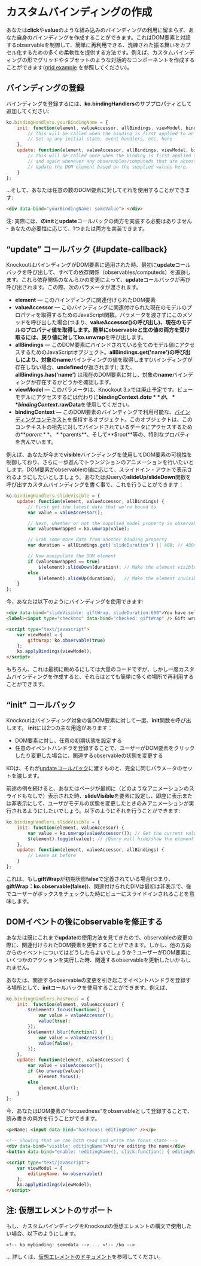# カスタムバインディングの作成

あなたは**click**や**value**のような組み込みのバインディングの利用に留まらず、あなた自身のバインディングを作成することができます。これはDOM要素と対話するobservableを制御して、簡単に再利用できる、洗練された振る舞いをカプセル化するための多くの柔軟性を提供する方法です。例えば、カスタムバインディングの形でグリッドやタブセットのような対話的なコンポーネントを作成することができます([grid example](../examples/grid) を参照してください)。

## バインディングの登録

バインディングを登録するには、**ko.bindingHandlers**のサブプロパティとして追加してください:

```javascript
ko.bindingHandlers.yourBindingName = {
    init: function(element, valueAccessor, allBindings, viewModel, bindingContext) {
        // This will be called when the binding is first applied to an element
        // Set up any initial state, event handlers, etc. here
    },
    update: function(element, valueAccessor, allBindings, viewModel, bindingContext) {
        // This will be called once when the binding is first applied to an element,
        // and again whenever any observables/computeds that are accessed change
        // Update the DOM element based on the supplied values here.
    }
};
```

...そして、あなたは任意の数のDOM要素に対してそれを使用することができます:

```html
<div data-bind="yourBindingName: someValue"> </div>
```

注: 実際には、**のinit**と**update**コールバックの両方を実装する必要はありません - あなたの必要性に応じて、1つまたは両方を実装できます。

## “update” コールバック {#update-callback}

KnockoutはバインディングがDOM要素に適用された時、最初に**update**コールバックを呼び出して、すべての依存関係（observables/computeds）を追跡します。これら依存関係のなんらかの変更によって、**update**コールバックが再び呼び出されます。この際、次のパラメータが渡されます。

* **element** — このバインディングに関連付けられたDOM要素
* **valueAccessor** — このバインディングに関連付けられた現在のモデルのプロパティを取得するためのJavaScript関数。パラメータを渡さずにこのメソッドを呼び出した場合(つまり、**valueAccessor()**の呼び出し)、現在のモデルのプロパティ値を取得します。簡単にobservableと生の値の両方を受け取るには、戻り値に対して**ko.unwrap**を呼び出します。
* **allBindings** — このDOM要素にバインドされている全てのモデル値にアクセスするためのJavaScriptオブジェクト。**allBindings.get('name')**の呼び出しにより、対象の**name**バインディングの値を取得します(バインディングが存在しない場合、**undefined**が返されます); また、**allBindings.has('name')** は現在のDOM要素に対し、対象の**name**バインディングが存在するかどうかを確認します。
* **viewModel** — このパラメータは、Knockout 3.xでは廃止予定です。ビューモデルにアクセスするには代わりに**bindingContext.$data** か、**bindingContext.$rawData**を使用してください。
* **bindingContext** — このDOM要素のバインディングで利用可能な、[バインディングコンテキスト](./binding-context)を保持するオブジェクト。このオブジェクトは、このコンテキストの祖先に対してバインドされているデータにアクセスするための**$parent**、**$parents**、そして**$root**等の、特別なプロパティを含んでいます。

例えば、あなたが今まで**visible**バインディングを使用してDOM要素の可視性を制御しており、さらに一歩進んでトランジションのアニメーションを行いたいとします。DOM要素がobservableの値に応じて、スライドイン・アウトで表示されるようにしたいとしましょう。あなたはjQueryの**slideUp/slideDown**関数を呼び出すカスタムバインディングを書く事で、これを行うことができます：

```javascript
ko.bindingHandlers.slideVisible = {
    update: function(element, valueAccessor, allBindings) {
        // First get the latest data that we're bound to
        var value = valueAccessor();

        // Next, whether or not the supplied model property is observable, get its current value
        var valueUnwrapped = ko.unwrap(value);

        // Grab some more data from another binding property
        var duration = allBindings.get('slideDuration') || 400; // 400ms is default duration unless otherwise specified

        // Now manipulate the DOM element
        if (valueUnwrapped == true)
            $(element).slideDown(duration); // Make the element visible
        else
            $(element).slideUp(duration);   // Make the element invisible
    }
};
```

今、あなたは以下のようにバインディングを使用できます:

```html
<div data-bind="slideVisible: giftWrap, slideDuration:600">You have selected the option</div>
<label><input type="checkbox" data-bind="checked: giftWrap" /> Gift wrap</label>

<script type="text/javascript">
    var viewModel = {
        giftWrap: ko.observable(true)
    };
    ko.applyBindings(viewModel);
</script>
```

もちろん、これは最初に眺めるにしては大量のコードですが、しかし一度カスタムバインディングを作成すると、それらはとても簡単に多くの場所で再利用することができます。

## “init” コールバック

Knockoutはバインディング対象の各DOM要素に対して一度、**init**関数を呼び出します。 **init**には2つの主な用途があります：

* DOM要素に対し、任意の初期状態を設定する
* 任意のイベントハンドラを登録することで、ユーザーがDOM要素をクリックしたり変更した場合に、関連するobservableの状態を変更する

KOは、それが[updateコールバック](#update-callback)に渡すものと、完全に同じパラメータのセットを渡します。

前述の例を続けると、あなたはページが最初に（どのようなアニメーションのスライドもなしで）表示された時、**slideVisible**を要素に設定し、即座に表示または非表示にして、ユーザがモデルの状態を変更したときのみアニメーションが実行されるようにしたいでしょう。以下のようにそれを行うことができます:

```javascript
ko.bindingHandlers.slideVisible = {
    init: function(element, valueAccessor) {
        var value = ko.unwrap(valueAccessor()); // Get the current value of the current property we're bound to
        $(element).toggle(value); // jQuery will hide/show the element depending on whether "value" or true or false
    },
    update: function(element, valueAccessor, allBindings) {
        // Leave as before
    }
};
```

これは、もし**giftWrap**が初期状態**false**で定義されている場合(つまり、**giftWrap：ko.observable(false)**)、関連付けられたDIVは最初は非表示で、後でユーザーがボックスをチェックした時にビューにスライドインされることを意味します。

## DOMイベントの後にobservableを修正する

あなたは既にこれまで**update**の使用方法を見てきたので、observableの変更の際に、関連付けられたDOM要素を更新することができます。しかし、他の方向からのイベントについてはどうしたらよいでしょうか？ユーザーがDOM要素にいくつかのアクションを実行した時、関連するobservableを更新したいかもしれません。

あなたは、関連するobservableの変更を引き起こすイベントハンドラを登録する場所として、**init**コールバックを使用することができます。例えば、

```javascript
ko.bindingHandlers.hasFocus = {
    init: function(element, valueAccessor) {
        $(element).focus(function() {
            var value = valueAccessor();
            value(true);
        });
        $(element).blur(function() {
            var value = valueAccessor();
            value(false);
        });
    },
    update: function(element, valueAccessor) {
        var value = valueAccessor();
        if (ko.unwrap(value))
            element.focus();
        else
            element.blur();
    }
};
```

今、あなたはDOM要素の"focusedness"をobservableとして登録することで、読み書きの両方を行うことができます。

```html
<p>Name: <input data-bind="hasFocus: editingName" /></p>

<!-- Showing that we can both read and write the focus state -->
<div data-bind="visible: editingName">You're editing the name</div>
<button data-bind="enable: !editingName(), click:function() { editingName(true) }">Edit name</button>

<script type="text/javascript">
    var viewModel = {
        editingName: ko.observable()
    };
    ko.applyBindings(viewModel);
</script>
```

## 注: 仮想エレメントのサポート

もし、カスタムバインディングをKnockoutの仮想エレメントの構文で使用したい場合、以下のようにします。

```
<!-- ko mybinding: somedata --> ... <!-- /ko -->
```

… 詳しくは、[仮想エレメントのドキュメント](./custom-bindings-for-virtual-elements)を参照してください。
